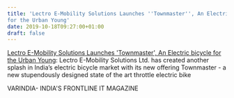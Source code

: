 ```yaml
---
title: 'Lectro E-Mobility Solutions Launches ''Townmaster'', An Electric bicycle
for the Urban Young'
date: 2019-10-18T09:27:00+01:00
draft: false
---
```


[Lectro E-Mobility Solutions Launches 'Townmaster', An Electric bicycle for the Urban Young](https://varindia.com/news/lectro-emobility-solutions-launches-townmaster-an-electric-bicycle-for-the-urban-young#.Xal3hlshPDI.blogger): Lectro E-Mobility Solutions Ltd. has created another splash in India’s electric bicycle market with its new offering Townmaster - a new stupendously designed state of the art throttle electric bike  
  
VARINDIA- INDIA'S FRONTLINE IT MAGAZINE